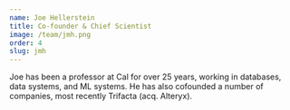 ```yaml
---
name: Joe Hellerstein
title: Co-founder & Chief Scientist
image: /team/jmh.png
order: 4
slug: jmh
---
```

Joe has been a professor at Cal for over 25 years, working in databases, data systems, and ML systems. He has also cofounded a number of companies, most recently Trifacta (acq. Alteryx).